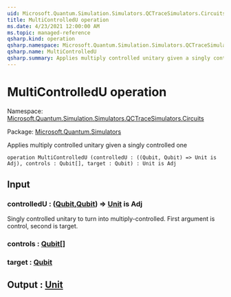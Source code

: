 ```yaml
---
uid: Microsoft.Quantum.Simulation.Simulators.QCTraceSimulators.Circuits.MultiControlledU
title: MultiControlledU operation
ms.date: 4/23/2021 12:00:00 AM
ms.topic: managed-reference
qsharp.kind: operation
qsharp.namespace: Microsoft.Quantum.Simulation.Simulators.QCTraceSimulators.Circuits
qsharp.name: MultiControlledU
qsharp.summary: Applies multiply controlled unitary given a singly controlled one
---
```


# MultiControlledU operation

Namespace: [Microsoft.Quantum.Simulation.Simulators.QCTraceSimulators.Circuits](xref:Microsoft.Quantum.Simulation.Simulators.QCTraceSimulators.Circuits)

Package: [Microsoft.Quantum.Simulators](https://nuget.org/packages/Microsoft.Quantum.Simulators)


Applies multiply controlled unitary given a singly controlled one

```qsharp
operation MultiControlledU (controlledU : ((Qubit, Qubit) => Unit is Adj), controls : Qubit[], target : Qubit) : Unit is Adj
```


## Input

### controlledU : ([Qubit](xref:microsoft.quantum.qsharp.valueliterals#qubit-literals),[Qubit](xref:microsoft.quantum.qsharp.valueliterals#qubit-literals)) => [Unit](xref:microsoft.quantum.qsharp.valueliterals#unit-literal)  is Adj

Singly controlled unitary to turn into multiply-controlled.First argument is control, second is target.


### controls : [Qubit](xref:microsoft.quantum.qsharp.valueliterals#qubit-literals)[]




### target : [Qubit](xref:microsoft.quantum.qsharp.valueliterals#qubit-literals)





## Output : [Unit](xref:microsoft.quantum.qsharp.valueliterals#unit-literal)

